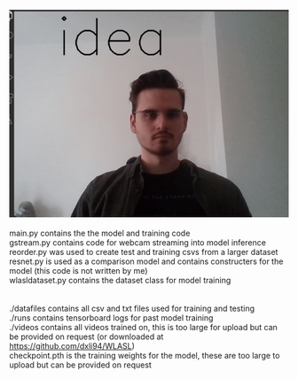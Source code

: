 ![](helloworld.gif)
<br><br>
main.py contains the the model and training code <br>
gstream.py contains code for webcam streaming into model inference <br>
reorder.py was used to create test and training csvs from a larger dataset <br>
resnet.py is used as a comparison model and contains constructers for the model (this code is not written by me) <br>
wlasldataset.py contains the dataset class for model training <br>
<br><br>
./datafiles contains all csv and txt files used for training and testing <br>
./runs contains tensorboard logs for past model training <br>
./videos contains all videos trained on, this is too large for upload but can be provided on request (or downloaded at https://github.com/dxli94/WLASL) <br>
checkpoint.pth is the training weights for the model, these are too large to upload but can be provided on request
